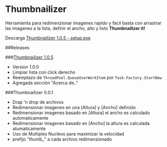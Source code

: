 Thumbnailizer
=============

Herramienta para redimenzionar imagenes rapido y facil basta con arrastrar las imagenes a la lista, definir el ancho, alto y listo **Thumbnailizer it!**

Descarga  [Thumbnailizer 1.0.5 - setup.exe](https://github.com/rkmax/Thumbnailizer/blob/master/releases/setup.exe)

##Releases

###[Thumbnailizer 1.0.5](https://github.com/rkmax/Thumbnailizer/blob/master/releases/Thumbnailizer.Setup.msi)
- Version 1.0.0
- Limpiar lista con click derecho
- Reemplazo de `ThreadPool.QueueUserWorkItem` por `Task.Factory.StartNew`
- Agregada sección "Acerca de.."

###Thumbnailizer 0.0.1
- Drap 'n drop de archivos
- Redimensionar imagenes en una [Altura] y [Ancho] definido
- Redimensionar imagenes basado en [Altura] el ancho es calculado automaticamente
- Redimensionar imagenes basado en [Ancho] la altura es calculada atumaticamente
- Uso de Multiples Nucleos para maximizar la velocidad
- prefijo "thumb_" a cada archivo redimensionado
